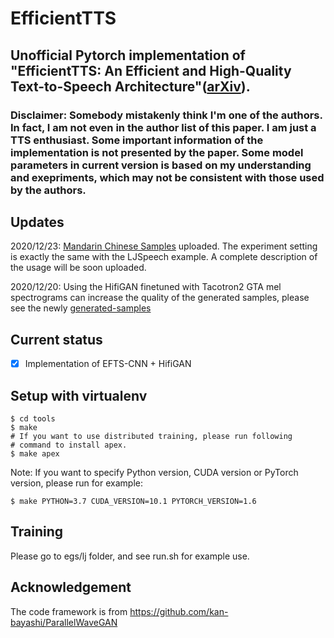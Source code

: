 # EfficientTTS
## Unofficial Pytorch implementation of "EfficientTTS: An Efficient and High-Quality Text-to-Speech Architecture"([arXiv](https://arxiv.org/abs/2012.03500)).
### Disclaimer: Somebody mistakenly think I'm one of the authors. In fact, I am not even in the author list of this paper. I am just a TTS enthusiast. Some important information of the implementation is not presented by the paper. Some model parameters in current version is based on my understanding and exepriments, which may not be consistent with those used by the authors.



## Updates

2020/12/23: [Mandarin Chinese Samples](https://github.com/liusongxiang/efficient_tts/tree/main/egs/DataBaker/checkpoint-330000steps_LJ_vocoder) uploaded. The experiment setting is exactly the same with the LJSpeech example. A complete description of the usage will be soon uploaded.

2020/12/20: Using the HifiGAN finetuned with Tacotron2 GTA mel spectrograms can increase the quality of the generated samples, please see the newly [generated-samples](https://github.com/liusongxiang/efficient_tts/tree/main/egs/lj/checkpoint-320000steps)

## Current status
- [x] Implementation of EFTS-CNN + HifiGAN

## Setup with virtualenv

```
$ cd tools
$ make
# If you want to use distributed training, please run following
# command to install apex.
$ make apex
```

Note: If you want to specify Python version, CUDA version or PyTorch version, please run for example:

```
$ make PYTHON=3.7 CUDA_VERSION=10.1 PYTORCH_VERSION=1.6
```

## Training
Please go to egs/lj folder, and see run.sh for example use.

## Acknowledgement
The code framework is from https://github.com/kan-bayashi/ParallelWaveGAN


